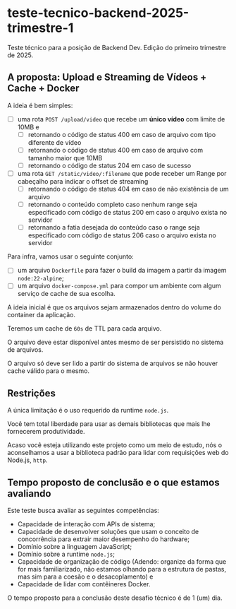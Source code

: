 # teste-tecnico-backend-2025-trimestre-1
Teste técnico para a posição de Backend Dev. Edição do primeiro trimestre de 2025.

## A proposta: Upload e Streaming de Vídeos + Cache + Docker

A ideia é bem simples:

- [ ] uma rota `POST /upload/video` que recebe um **único vídeo** com limite de 10MB e
    - [ ] retornando o código de status 400 em caso de arquivo com tipo diferente de vídeo
    - [ ] retornando o código de status 400 em caso de arquivo com tamanho maior que 10MB
    - [ ] retornando o código de status 204 em caso de sucesso
- [ ] uma rota `GET /static/video/:filename` que pode receber um Range por cabeçalho para indicar o offset de streaming
    - [ ] retornando o código de status 404 em caso de não existência de um arquivo
    - [ ] retornando o conteúdo completo caso nenhum range seja especificado com código de status 200 em caso o arquivo exista no servidor
    - [ ] retornando a fatia desejada do conteúdo caso o range seja especificado com código de status 206
    caso o arquivo exista no servidor

Para infra, vamos usar o seguinte conjunto:

- [ ] um arquivo `Dockerfile` para fazer o build da imagem a partir da imagem `node:22-alpine`;
- [ ] um arquivo `docker-compose.yml` para compor um ambiente com algum serviço de cache de sua escolha.

A ideia inicial é que os arquivos sejam armazenados dentro do volume do container da aplicação.

Teremos um cache de `60s` de TTL para cada arquivo.

O arquivo deve estar disponível antes mesmo de ser persistido no sistema de arquivos.

O arquivo só deve ser lido a partir do sistema de arquivos se não houver cache válido para o mesmo.

## Restrições

A única limitação é o uso requerido da runtime `node.js`.

Você tem total liberdade para usar as demais bibliotecas que mais lhe fornecerem produtividade.

Acaso você esteja utilizando este projeto como um meio de estudo, nós o aconselhamos a usar a biblioteca padrão para lidar com requisições web do Node.js, `http`.

## Tempo proposto de conclusão e o que estamos avaliando

Este teste busca avaliar as seguintes competências:

- Capacidade de interação com APIs de sistema;
- Capacidade de desenvolver soluções que usam o conceito de concorrência para extrair maior desempenho do hardware;
- Domínio sobre a linguagem JavaScript;
- Domínio sobre a runtime `node.js`;
- Capacidade de organização de código (Adendo: organize da forma que for mais familiarizado, não estamos olhando para a estrutura de pastas, mas sim para a coesão e o desacoplamento) e
- Capacidade de lidar com contêineres Docker.

O tempo proposto para a conclusão deste desafio técnico é de 1 (um) dia.
